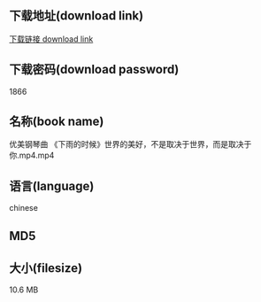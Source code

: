 ## 下载地址(download link)
[下载链接 download link](https://tutu365.netlify.app/?s=%E4%BC%98%E7%BE%8E%E9%92%A2%E7%90%B4%E6%9B%B2+%E3%80%8A%E4%B8%8B%E9%9B%A8%E7%9A%84%E6%97%B6%E5%80%99%E3%80%8B%E4%B8%96%E7%95%8C%E7%9A%84%E7%BE%8E%E5%A5%BD%EF%BC%8C%E4%B8%8D%E6%98%AF%E5%8F%96%E5%86%B3%E4%BA%8E%E4%B8%96%E7%95%8C%EF%BC%8C%E8%80%8C%E6%98%AF%E5%8F%96%E5%86%B3%E4%BA%8E%E4%BD%A0.mp4)

## 下载密码(download password)
1866

## 名称(book name)
优美钢琴曲 《下雨的时候》世界的美好，不是取决于世界，而是取决于你.mp4.mp4

## 语言(language)
chinese

## MD5


## 大小(filesize)
10.6 MB
